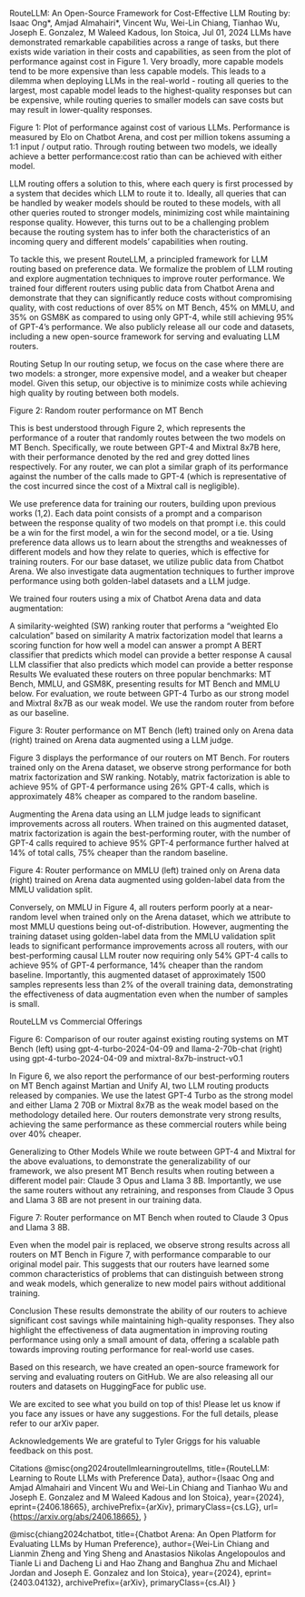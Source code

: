 RouteLLM: An Open-Source Framework for Cost-Effective LLM Routing
by: Isaac Ong*, Amjad Almahairi*, Vincent Wu, Wei-Lin Chiang, Tianhao Wu, Joseph E. Gonzalez, M Waleed Kadous, Ion Stoica, Jul 01, 2024
LLMs have demonstrated remarkable capabilities across a range of tasks, but there exists wide variation in their costs and capabilities, as seen from the plot of performance against cost in Figure 1. Very broadly, more capable models tend to be more expensive than less capable models. This leads to a dilemma when deploying LLMs in the real-world - routing all queries to the largest, most capable model leads to the highest-quality responses but can be expensive, while routing queries to smaller models can save costs but may result in lower-quality responses.



Figure 1: Plot of performance against cost of various LLMs. Performance is measured by Elo on Chatbot Arena, and cost per million tokens assuming a 1:1 input / output ratio. Through routing between two models, we ideally achieve a better performance:cost ratio than can be achieved with either model.

LLM routing offers a solution to this, where each query is first processed by a system that decides which LLM to route it to. Ideally, all queries that can be handled by weaker models should be routed to these models, with all other queries routed to stronger models, minimizing cost while maintaining response quality. However, this turns out to be a challenging problem because the routing system has to infer both the characteristics of an incoming query and different models’ capabilities when routing.

To tackle this, we present RouteLLM, a principled framework for LLM routing based on preference data. We formalize the problem of LLM routing and explore augmentation techniques to improve router performance. We trained four different routers using public data from Chatbot Arena and demonstrate that they can significantly reduce costs without compromising quality, with cost reductions of over 85% on MT Bench, 45% on MMLU, and 35% on GSM8K as compared to using only GPT-4, while still achieving 95% of GPT-4’s performance. We also publicly release all our code and datasets, including a new open-source framework for serving and evaluating LLM routers.

Routing Setup
In our routing setup, we focus on the case where there are two models: a stronger, more expensive model, and a weaker but cheaper model. Given this setup, our objective is to minimize costs while achieving high quality by routing between both models.



Figure 2: Random router performance on MT Bench

This is best understood through Figure 2, which represents the performance of a router that randomly routes between the two models on MT Bench. Specifically, we route between GPT-4 and Mixtral 8x7B here, with their performance denoted by the red and grey dotted lines respectively. For any router, we can plot a similar graph of its performance against the number of the calls made to GPT-4 (which is representative of the cost incurred since the cost of a Mixtral call is negligible).

We use preference data for training our routers, building upon previous works (1,2). Each data point consists of a prompt and a comparison between the response quality of two models on that prompt i.e. this could be a win for the first model, a win for the second model, or a tie. Using preference data allows us to learn about the strengths and weaknesses of different models and how they relate to queries, which is effective for training routers. For our base dataset, we utilize public data from Chatbot Arena. We also investigate data augmentation techniques to further improve performance using both golden-label datasets and a LLM judge.

We trained four routers using a mix of Chatbot Arena data and data augmentation:

A similarity-weighted (SW) ranking router that performs a “weighted Elo calculation” based on similarity
A matrix factorization model that learns a scoring function for how well a model can answer a prompt
A BERT classifier that predicts which model can provide a better response
A causal LLM classifier that also predicts which model can provide a better response
Results
We evaluated these routers on three popular benchmarks: MT Bench, MMLU, and GSM8K, presenting results for MT Bench and MMLU below. For evaluation, we route between GPT-4 Turbo as our strong model and Mixtral 8x7B as our weak model. We use the random router from before as our baseline.



Figure 3: Router performance on MT Bench (left) trained only on Arena data (right) trained on Arena data augmented using a LLM judge.

Figure 3 displays the performance of our routers on MT Bench. For routers trained only on the Arena dataset, we observe strong performance for both matrix factorization and SW ranking. Notably, matrix factorization is able to achieve 95% of GPT-4 performance using 26% GPT-4 calls, which is approximately 48% cheaper as compared to the random baseline.

Augmenting the Arena data using an LLM judge leads to significant improvements across all routers. When trained on this augmented dataset, matrix factorization is again the best-performing router, with the number of GPT-4 calls required to achieve 95% GPT-4 performance further halved at 14% of total calls, 75% cheaper than the random baseline.



Figure 4: Router performance on MMLU (left) trained only on Arena data (right) trained on Arena data augmented using golden-label data from the MMLU validation split.

Conversely, on MMLU in Figure 4, all routers perform poorly at a near-random level when trained only on the Arena dataset, which we attribute to most MMLU questions being out-of-distribution. However, augmenting the training dataset using golden-label data from the MMLU validation split leads to significant performance improvements across all routers, with our best-performing causal LLM router now requiring only 54% GPT-4 calls to achieve 95% of GPT-4 performance, 14% cheaper than the random baseline. Importantly, this augmented dataset of approximately 1500 samples represents less than 2% of the overall training data, demonstrating the effectiveness of data augmentation even when the number of samples is small.

RouteLLM vs Commercial Offerings

 
Figure 6: Comparison of our router against existing routing systems on MT Bench (left) using gpt-4-turbo-2024-04-09 and llama-2-70b-chat (right) using gpt-4-turbo-2024-04-09 and mixtral-8x7b-instruct-v0.1

In Figure 6, we also report the performance of our best-performing routers on MT Bench against Martian and Unify AI, two LLM routing products released by companies. We use the latest GPT-4 Turbo as the strong model and either Llama 2 70B or Mixtral 8x7B as the weak model based on the methodology detailed here. Our routers demonstrate very strong results, achieving the same performance as these commercial routers while being over 40% cheaper.

Generalizing to Other Models
While we route between GPT-4 and Mixtral for the above evaluations, to demonstrate the generalizability of our framework, we also present MT Bench results when routing between a different model pair: Claude 3 Opus and Llama 3 8B. Importantly, we use the same routers without any retraining, and responses from Claude 3 Opus and Llama 3 8B are not present in our training data.



Figure 7: Router performance on MT Bench when routed to Claude 3 Opus and Llama 3 8B.

Even when the model pair is replaced, we observe strong results across all routers on MT Bench in Figure 7, with performance comparable to our original model pair. This suggests that our routers have learned some common characteristics of problems that can distinguish between strong and weak models, which generalize to new model pairs without additional training.

Conclusion
These results demonstrate the ability of our routers to achieve significant cost savings while maintaining high-quality responses. They also highlight the effectiveness of data augmentation in improving routing performance using only a small amount of data, offering a scalable path towards improving routing performance for real-world use cases.

Based on this research, we have created an open-source framework for serving and evaluating routers on GitHub. We are also releasing all our routers and datasets on HuggingFace for public use.

We are excited to see what you build on top of this! Please let us know if you face any issues or have any suggestions. For the full details, please refer to our arXiv paper.

Acknowledgements
We are grateful to Tyler Griggs for his valuable feedback on this post.

Citations
@misc{ong2024routellmlearningroutellms,
      title={RouteLLM: Learning to Route LLMs with Preference Data},
      author={Isaac Ong and Amjad Almahairi and Vincent Wu and Wei-Lin Chiang and Tianhao Wu and Joseph E. Gonzalez and M Waleed Kadous and Ion Stoica},
      year={2024},
      eprint={2406.18665},
      archivePrefix={arXiv},
      primaryClass={cs.LG},
      url={https://arxiv.org/abs/2406.18665},
}

@misc{chiang2024chatbot,
    title={Chatbot Arena: An Open Platform for Evaluating LLMs by Human Preference},
    author={Wei-Lin Chiang and Lianmin Zheng and Ying Sheng and Anastasios Nikolas Angelopoulos and Tianle Li and Dacheng Li and Hao Zhang and Banghua Zhu and Michael Jordan and Joseph E. Gonzalez and Ion Stoica},
    year={2024},
    eprint={2403.04132},
    archivePrefix={arXiv},
    primaryClass={cs.AI}
}